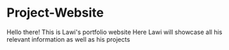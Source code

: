 # Project-Website
Hello there!
This is Lawi's portfolio website
Here Lawi will showcase all his relevant information as well as his projects